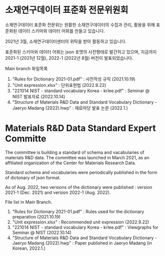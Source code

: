 # 소재연구데이터 표준화 전문위원회

소재연구데이터 표준화 전문위는 원활한 소재연구데이터의 수집과 관리, 활용을 위해 표준화된 데이터 스키마와 데이터 어휘를 만들고 있습니다.

2021년 3월, 소재연구데이터센터의 위탁을 받아 활동하고 있습니다.  

표준화된 스키마와 데이터 어휘는 json 포맷의 사전형태로 발간하고 있으며, 지금까지 2021-1 (2021년 12월), 2022-1 (2022년 8월) 버전이 발표되었습니다. 

Main branch 화일목록

1. "Rules for Dictionary 2021-01.pdf" : 사전작성 규칙 (2021.10.19) 
2. "Unit expression.xlsx" : 단위표현법 (2022.9.22)
3. "221014 NIST - standard vocabulary Korea - krlee.pdf" : Seminar @ NIST 발표자료 (2022.10.14)
4. "Structure of Materials R&D Data and Standard Vocabulary Dictionary - Jaeryo Madang (2022).hwp" : 재료마당 발표 논문 (2022.1.)

# Materials R&D Data Standard Expert Committe

The committee is building a standard of schema and vacabularies of materials R&D data. 
The committee was launched in March 2021, as an affiliated organization of the Center for Materials Research Data. 

Standard schema and vocabularies were periodically published in the form of dictonary of json format. 

As of Aug. 2022, two versions of the dictionary were published : version 2021-1 (Dec. 2021) and version 2022-1 (Aug. 2022).   

File list in Main Branch. 

1. "Rules for Dictionary 2021-01.pdf" : Rules used for the dictionary preparation (2021.10.19) 
2. "Unit expression.xlsx" : Recommended unit expression (2022.9.22)
3. "221014 NIST - standard vocabulary Korea - krlee.pdf" : Viewgraphs for Seminar @ NIST (2022.10.14)
4. "Structure of Materials R&D Data and Standard Vocabulary Dictionary - Jaeryo Madang (2022).hwp" : Paper published in Jaeryo Madang (in Korean, 2022.1.)

